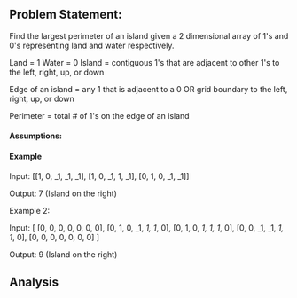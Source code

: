 ## Problem Statement:

Find the largest perimeter of an island given a 2 dimensional array of 1's and 0's representing land and water respectively.

Land = 1
Water = 0
Island = contiguous 1's that are adjacent to other 1's to the left, right, up, or down

Edge of an island = any 1 that is adjacent to a 0 OR grid boundary to the left, right, up, or down

Perimeter = total # of 1's on the edge of an island
#### Assumptions:
#### Example
Input:
[[1, 0, _1, _1, _1],
[1, 0, _1, 1, _1],
[0, 1, 0, _1, _1]]

Output: 7 (Island on the right)


Example 2:

Input:
[
[0, 0, 0, 0, 0, 0, 0],
[0, 1, 0, _1, _1, 1_, 0],
[0, 1, 0, _1, 1, 1_, 0],
[0, 0, _1, _1, _1, 1_, 0],
[0, 0, 0, 0, 0, 0, 0]
]

Output: 9 (Island on the right)


## Analysis
